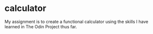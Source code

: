 # calculator

My assignment is to create a functional calculator using the skills I have learned in The Odin Project thus far.
